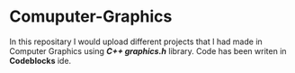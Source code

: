 # Comuputer-Graphics
 In this repositary I would upload different projects that I had made in Computer Graphics using <b><i>C++ graphics.h</i></b> library. 
 Code has been writen in <b>Codeblocks</b> ide.
